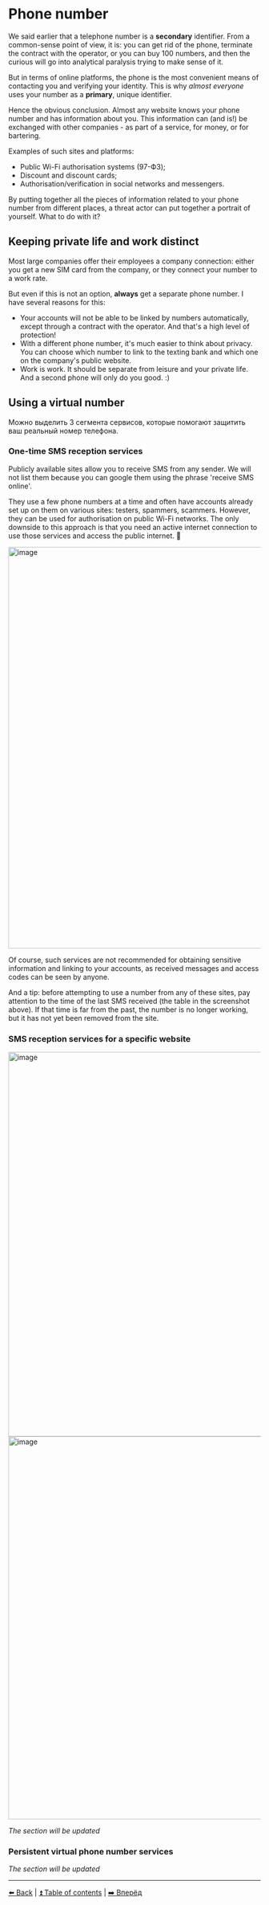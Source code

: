 # Phone number

We said earlier that a telephone number is a **secondary** identifier.
From a common-sense point of view, it is: you can get rid of the phone, terminate the contract with the operator, or you can buy 100 numbers, and then the curious will go into analytical paralysis trying to make sense of it.

But in terms of online platforms, the phone is the most convenient means of contacting you and verifying your identity.
This is why *almost everyone* uses your number as a **primary**, unique identifier.

Hence the obvious conclusion. Almost any website knows your phone number and has information about you.
This information can (and is!) be exchanged with other companies - as part of a service, for money, or for bartering.

Examples of such sites and platforms:
- Public Wi-Fi authorisation systems (97-ФЗ);
- Discount and discount cards;
- Authorisation/verification in social networks and messengers.

By putting together all the pieces of information related to your phone number from different places, a threat actor can put together a portrait of yourself.
What to do with it?

## Keeping private life and work distinct

Most large companies offer their employees a company connection: either you get a new SIM card from the company, or they connect your number to a work rate.

But even if this is not an option, **always** get a separate phone number. I have several reasons for this:
- Your accounts will not be able to be linked by numbers automatically, except through a contract with the operator.
And that's a high level of protection!
- With a different phone number, it's much easier to think about privacy. You can choose which number to link to the texting bank and which one on the company's public website.
- Work is work. It should be separate from leisure and your private life. And a second phone will only do you good. :)

## Using a virtual number

Можно выделить 3 сегмента сервисов, которые помогают защитить ваш реальный номер телефона.

### One-time SMS reception services


Publicly available sites allow you to receive SMS from any sender. We will not list them because you can google them using the phrase 'receive SMS online'.

They use a few phone numbers at a time and often have accounts already set up on them on various sites: testers, spammers, scammers. However, they can be used for authorisation on public Wi-Fi networks. The only downside to this approach is that you need an active internet connection to use those services and access the public internet. 🙂

<img width="800" alt="image" src="https://user-images.githubusercontent.com/31013580/154546610-38100808-fdaa-43ba-8d06-f196fb81423e.png">

Of course, such services are not recommended for obtaining sensitive information and linking to your accounts, as received messages and access codes can be seen by anyone.

And a tip: before attempting to use a number from any of these sites, pay attention to the time of the last SMS received (the table in the screenshot above). If that time is far from the past, the number is no longer working, but it has not yet been removed from the site.

### SMS reception services for a specific website

<img width="766" alt="image" src="https://user-images.githubusercontent.com/31013580/181388851-8fb6b8b7-dee6-43b8-8d9a-dd2311fccf4a.png">
<img width="763" alt="image" src="https://user-images.githubusercontent.com/31013580/181388894-fefbd50d-8a30-43ad-86f0-57a5451744f7.png">

_The section will be updated_

### Persistent virtual phone number services

_The section will be updated_

---

[⬅️ Back](./hygiene.md) | [⏫ Table of contents](../README.md) | [➡️ Вперёд](./email.md)
